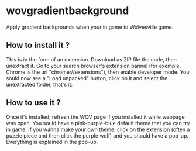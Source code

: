 # wovgradientbackground
Apply gradient backgrounds when your in game to Wolvesville game.

## How to install it ?
This is in the form of an extension. Download as ZIP file the code, then unextract it. 
Go to your search browser's extension pannel (for exemple, Chrome is the url "chrome://extensions"), then enable developer mode.
You sould now see a "Load unpacked" button, click on it and select the unextracted folder, that's it.

## How to use it ?
Once it's installed, refresh the WOV page if you installed it while webpage was open. You sould have a pink-purple-blue default theme that you can try in game.
If you wanna make your own theme, click on the extension (often a puzzle piece and then click the purple wolf) and you should have a pop-up.
Everything is explained in the pop-up.